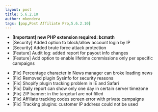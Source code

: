 ```yaml
---
layout: post
title: 5.6.2.10
author: mkendera
tags: [pap,Post Affiliate Pro,5.6.2.10]
---
```


- <b>[Important] new PHP extension required: bcmath</b>
- [Security] Added option to block/allow account login by IP
- [Security] Added brute force attack protection
- [Feature] Audit log: added report for payout info changes
- [Feature] Add option to enable lifetime commissions only per specific campaigns

<!--more-->

- [Fix] Percentage character in News manager can broke loading news
- [Fix] Removed plugin Sysinfo for security reasons
- [Fix] Shopify plugin tracking problem in IE and Safari 
- [Fix] Daily report can show only one day in certain server timezone
- [Fix] ZIP banner: in the targeturl are not filled
- [Fix] Affiliate tracking codes screen error with private campaigns
- [Fix] Tracking plugins: customer IP address could not be used
